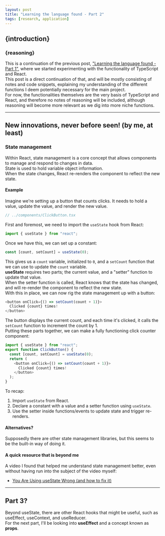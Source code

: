 ```yaml
---
layout: post
title: "Learning the language found - Part 2"
tags: [research, application]
---
```


## \{introduction\}
### \{reasoning\}
This is a continuation of the previous post, ["Learning the language found - Part 1"](./2025-09-01-react_on_typescript.md), where we started experimenting with the functionality of TypeScript and React.  
This post is a direct continuation of that, and will be mostly consisting of notes and code snippets, explaining my understanding of the different functions I deem potentially necessary for the main project.  
For now, the functionalities themselves are the very basis of TypeScript and React, and therefore no notes of reasoning will be included, although reasoning will become more relevant as we dig into more niche functions.  

---

## New innovations, never before seen! (by me, at least)
### State management
Within React, state management is a core concept that allows components to manage and respond to changes in data.  
State is used to hold variable object information.  
When the state changes, React re-renders the component to reflect the new state.  

#### Example
Imagine we're setting up a button that counts clicks. It needs to hold a value, update the value, and render the new value.  
  ```typescript
  // ../components/ClickButton.tsx
  ```
First and foremost, we need to import the `useState` hook from React:  
  ```typescript
  import { useState } from "react";
  ```
Once we have this, we can set up a constant:  
  ```typescript
  const [count, setCount] = useState(0);
  ```
This gives us a `count` variable, initialized to `0`, and a `setCount` function that we can use to update the `count` variable.  
**useState** requires two parts; the current value, and a "setter" function to update that value.  
When the setter function is called, React knows that the state has changed, and will re-render the component to reflect the new state.  
With this in place, we can now rig the state management up with a button:  
  ```typescript
  <button onClick={() => setCount(count + 1)}>
    Clicked {count} times!
  </button>
  ```
The button displays the current count, and each time it's clicked, it calls the `setCount` function to increment the count by 1.  
Putting these parts together, we can make a fully functioning click counter component:  
  ```typescript
  import { useState } from "react";
  export function ClickButton() {
    const [count, setCount] = useState(0);
    return (
      <button onClick={() => setCount(count + 1)}>
        Clicked {count} times!
      </button>
    );
  }
  ```

To recap:  
1. Import `useState` from React.  
2. Declare a constant with a value and a setter function using `useState`.  
3. Use the setter inside functions/events to update state and trigger re-renders.  

#### Alternatives?
Supposedly there are other state management libraries, but this seems to be the built-in way of doing it.  

#### A quick resource that is beyond me
A video I found that helped me understand state management better, even without having run into the subject of the video myself:  
- [You Are Using useState Wrong (and how to fix it)](https://www.youtube.com/watch?v=MO-w7Y4zRl0)

---

## Part 3?
Beyond useState, there are other React hooks that might be useful, such as useEffect, useContext, and useReducer.  
For the next part, I'll be looking into **useEffect** and a concept known as **props**.